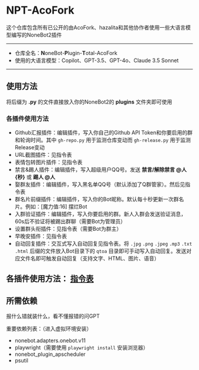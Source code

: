 # NPT-AcoFork

这个仓库包含所有已公开的由AcoFork、hazalita和其他协作者使用一些大语言模型编写的NoneBot2插件

___

 - 仓库全名：**N**oneBot-**P**lugin-**T**otal-AcoFork
 - 使用的大语言模型：Copilot、GPT-3.5、GPT-4o、Claude 3.5 Sonnet

___


## 使用方法
将后缀为 **.py** 的文件直接放入你的NoneBot2的 **plugins** 文件夹即可使用

### 各插件使用方法
 - Github汇报插件：编辑插件，写入你自己的Github API Token和你要启用的群和轮询时间。其中 `gh-repo.py` 用于监测仓库变动而 `gh-release.py` 用于监测Release变动
 - URL截图插件：见指令表
 - 表情包转图片插件：见指令表
 - 禁言&踢人插件：编辑插件，写入超级用户QQ号。发送 **禁言/解除禁言 @人 {秒}** 或 **踢人 @人**
 - 娶群友插件：编辑插件，写入黑名单QQ号（默认添加了Q群管家）。然后见指令表
 - 群名片前缀插件：编辑插件，写入你的Bot昵称。默认每十秒更新一次群名片。例如：[魔力值:16] 摆烂Bot
 - 入群验证插件：编辑插件，写入你要启用的群。新人入群会发送验证消息，60s后不验证将被踢出群聊（需要Bot为管理员）
 - 设置群头衔插件：见指令表（需要Bot为群主）
 - 早晚安插件：见指令表
 - 自动回复插件：交互式写入自动回复见指令表。将 `.jpg` `.png` `.jpeg` `.mp3` `.txt` `.html` 后缀的文件放入Bot目录下的 `qtoa` 目录即可手动写入自动回复。发送对应文件名即可触发自动回复（支持文字、HTML、图片、语音）
   
## 各插件使用方法： [指令表](https://hfs.acofork.top/help.html)

## 所需依赖
报什么错就装什么，看不懂报错的问GPT

重要依赖列表：（进入虚拟环境安装）
 - nonebot.adapters.onebot.v11
 - playwright（需要使用 `playwright install` 安装浏览器）
 - nonebot_plugin_apscheduler
 - psutil

